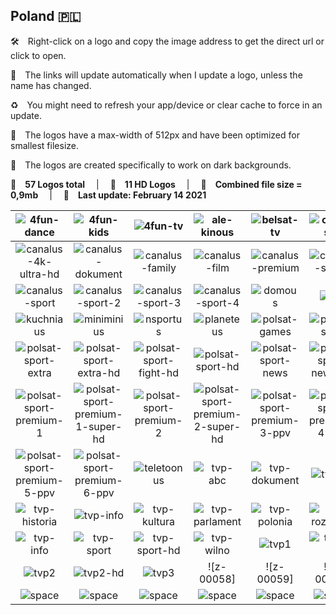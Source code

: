 ## Poland 🇵🇱
🛠 Right-click on a logo and copy the image address to get the direct url or click to open.

🔗 The links will update automatically when I update a logo, unless the name has changed.

♻️ You might need to refresh your app/device or clear cache to force in an update.

📐 The logos have a max-width of 512px and have been optimized for smallest filesize.

🖤 The logos are created specifically to work on dark backgrounds.

🎨 __57 Logos total__  |  💎 __11 HD Logos__  |  💾 __Combined file size = 0,9mb__  |  📅 __Last update: February 14 2021__

| ![4fun-dance] | ![4fun-kids] | ![4fun-tv] | ![ale-kinous] | ![belsat-tv] | ![canalus-1] |
|:-:|:-:|:-:|:-:|:-:|:-:|
| ![canalus-4k-ultra-hd] | ![canalus-dokument] | ![canalus-family] | ![canalus-film] | ![canalus-premium] | ![canalus-seriale] |
| ![canalus-sport] | ![canalus-sport-2] | ![canalus-sport-3] | ![canalus-sport-4] | ![domous] | ![ipla] |
| ![kuchniaus] | ![miniminius] | ![nsportus] | ![planeteus] | ![polsat-games] | ![polsat-sport] |
| ![polsat-sport-extra] | ![polsat-sport-extra-hd] | ![polsat-sport-fight-hd] | ![polsat-sport-hd] | ![polsat-sport-news] | ![polsat-sport-news-hd] |
| ![polsat-sport-premium-1] | ![polsat-sport-premium-1-super-hd] | ![polsat-sport-premium-2] | ![polsat-sport-premium-2-super-hd] | ![polsat-sport-premium-3-ppv] | ![polsat-sport-premium-4-ppv] |
| ![polsat-sport-premium-5-ppv] | ![polsat-sport-premium-6-ppv] | ![teletoonus] | ![tvp-abc] | ![tvp-dokument] | ![tvp-hd] |
| ![tvp-historia] | ![tvp-info] | ![tvp-kultura] | ![tvp-parlament] | ![tvp-polonia] | ![tvp-rozrywka] |
| ![tvp-info] | ![tvp-sport] | ![tvp-sport-hd] | ![tvp-wilno] | ![tvp1] | ![tvp1-hd] |
| ![tvp2] | ![tvp2-hd] | ![tvp3] | ![z-00058] | ![z-00059] | ![z-00060] |
| ![space] | ![space] | ![space] | ![space] | ![space] | ![space] |

[4fun-dance]:https://raw.githubusercontent.com/Tapiosinn/tv-logos/master/countries/poland/4fun-dance-pl.png
[4fun-kids]:https://raw.githubusercontent.com/Tapiosinn/tv-logos/master/countries/poland/4fun-kids-pl.png
[4fun-tv]:https://raw.githubusercontent.com/Tapiosinn/tv-logos/master/countries/poland/4fun-tv-pl.png
[ale-kinous]:https://raw.githubusercontent.com/Tapiosinn/tv-logos/master/countries/poland/ale-kino-plus-pl.png
[belsat-tv]:https://raw.githubusercontent.com/Tapiosinn/tv-logos/master/countries/poland/belsat-tv-pl.png
[canalus-1]:https://raw.githubusercontent.com/Tapiosinn/tv-logos/master/countries/poland/canal-plus-1-pl.png
[canalus-4k-ultra-hd]:https://raw.githubusercontent.com/Tapiosinn/tv-logos/master/countries/poland/canal-plus-4k-ultra-hd-pl.png
[canalus-dokument]:https://raw.githubusercontent.com/Tapiosinn/tv-logos/master/countries/poland/canal-plus-dokument-pl.png
[canalus-family]:https://raw.githubusercontent.com/Tapiosinn/tv-logos/master/countries/poland/canal-plus-family-pl.png
[canalus-film]:https://raw.githubusercontent.com/Tapiosinn/tv-logos/master/countries/poland/canal-plus-film-pl.png
[canalus-premium]:https://raw.githubusercontent.com/Tapiosinn/tv-logos/master/countries/poland/canal-plus-premium-pl.png
[canalus-seriale]:https://raw.githubusercontent.com/Tapiosinn/tv-logos/master/countries/poland/canal-plus-seriale-pl.png
[canalus-sport]:https://raw.githubusercontent.com/Tapiosinn/tv-logos/master/countries/poland/canal-plus-sport-pl.png
[canalus-sport-2]:https://raw.githubusercontent.com/Tapiosinn/tv-logos/master/countries/poland/canal-plus-sport-2-pl.png
[canalus-sport-3]:https://raw.githubusercontent.com/Tapiosinn/tv-logos/master/countries/poland/canal-plus-sport-3-pl.png
[canalus-sport-4]:https://raw.githubusercontent.com/Tapiosinn/tv-logos/master/countries/poland/canal-plus-sport-4-pl.png
[domous]:https://raw.githubusercontent.com/Tapiosinn/tv-logos/master/countries/poland/domo-plus-pl.png
[ipla]:https://raw.githubusercontent.com/Tapiosinn/tv-logos/master/countries/poland/ipla-pl.png
[kuchniaus]:https://raw.githubusercontent.com/Tapiosinn/tv-logos/master/countries/poland/kuchnia-plus-pl.png
[miniminius]:https://raw.githubusercontent.com/Tapiosinn/tv-logos/master/countries/poland/minimini-plus-pl.png
[nsportus]:https://raw.githubusercontent.com/Tapiosinn/tv-logos/master/countries/poland/nsport-plus-pl.png
[planeteus]:https://raw.githubusercontent.com/Tapiosinn/tv-logos/master/countries/poland/planete-plus-pl.png
[polsat-games]:https://raw.githubusercontent.com/Tapiosinn/tv-logos/master/countries/poland/polsat-games-pl.png
[polsat-sport]:https://raw.githubusercontent.com/Tapiosinn/tv-logos/master/countries/poland/polsat-sport-pl.png
[polsat-sport-extra]:https://raw.githubusercontent.com/Tapiosinn/tv-logos/master/countries/poland/polsat-sport-extra-pl.png
[polsat-sport-extra-hd]:https://raw.githubusercontent.com/Tapiosinn/tv-logos/master/countries/poland/polsat-sport-extra-hd-pl.png
[polsat-sport-fight-hd]:https://raw.githubusercontent.com/Tapiosinn/tv-logos/master/countries/poland/polsat-sport-fight-hd-pl.png
[polsat-sport-hd]:https://raw.githubusercontent.com/Tapiosinn/tv-logos/master/countries/poland/polsat-sport-hd-pl.png
[polsat-sport-news]:https://raw.githubusercontent.com/Tapiosinn/tv-logos/master/countries/poland/polsat-sport-news-pl.png
[polsat-sport-news-hd]:https://raw.githubusercontent.com/Tapiosinn/tv-logos/master/countries/poland/polsat-sport-news-hd-pl.png
[polsat-sport-premium-1]:https://raw.githubusercontent.com/Tapiosinn/tv-logos/master/countries/poland/polsat-sport-premium-1-pl.png
[polsat-sport-premium-1-super-hd]:https://raw.githubusercontent.com/Tapiosinn/tv-logos/master/countries/poland/polsat-sport-premium-1-super-hd-pl.png
[polsat-sport-premium-2]:https://raw.githubusercontent.com/Tapiosinn/tv-logos/master/countries/poland/polsat-sport-premium-2-pl.png
[polsat-sport-premium-2-super-hd]:https://raw.githubusercontent.com/Tapiosinn/tv-logos/master/countries/poland/polsat-sport-premium-2-super-hd-pl.png
[polsat-sport-premium-3-ppv]:https://raw.githubusercontent.com/Tapiosinn/tv-logos/master/countries/poland/polsat-sport-premium-3-ppv-pl.png
[polsat-sport-premium-4-ppv]:https://raw.githubusercontent.com/Tapiosinn/tv-logos/master/countries/poland/polsat-sport-premium-4-ppv-pl.png
[polsat-sport-premium-5-ppv]:https://raw.githubusercontent.com/Tapiosinn/tv-logos/master/countries/poland/polsat-sport-premium-5-ppv-pl.png
[polsat-sport-premium-6-ppv]:https://raw.githubusercontent.com/Tapiosinn/tv-logos/master/countries/poland/polsat-sport-premium-6-ppv-pl.png
[teletoonus]:https://raw.githubusercontent.com/Tapiosinn/tv-logos/master/countries/poland/teletoon-plus-pl.png
[tvp-abc]:https://raw.githubusercontent.com/Tapiosinn/tv-logos/master/countries/poland/tvp-abc-pl.png
[tvp-dokument]:https://raw.githubusercontent.com/Tapiosinn/tv-logos/master/countries/poland/tvp-dokument-pl.png
[tvp-hd]:https://raw.githubusercontent.com/Tapiosinn/tv-logos/master/countries/poland/tvp-hd-pl.png
[tvp-historia]:https://raw.githubusercontent.com/Tapiosinn/tv-logos/master/countries/poland/tvp-historia-pl.png
[tvp-info]:https://raw.githubusercontent.com/Tapiosinn/tv-logos/master/countries/poland/tvp-info-pl.png
[tvp-kultura]:https://raw.githubusercontent.com/Tapiosinn/tv-logos/master/countries/poland/tvp-kultura-pl.png
[tvp-parlament]:https://raw.githubusercontent.com/Tapiosinn/tv-logos/master/countries/poland/tvp-parlament-pl.png
[tvp-polonia]:https://raw.githubusercontent.com/Tapiosinn/tv-logos/master/countries/poland/tvp-polonia-pl.png
[tvp-rozrywka]:https://raw.githubusercontent.com/Tapiosinn/tv-logos/master/countries/poland/tvp-rozrywka-pl.png
[tvp-seriale]:https://raw.githubusercontent.com/Tapiosinn/tv-logos/master/countries/poland/tvp-seriale-pl.png
[tvp-sport]:https://raw.githubusercontent.com/Tapiosinn/tv-logos/master/countries/poland/tvp-sport-pl.png
[tvp-sport-hd]:https://raw.githubusercontent.com/Tapiosinn/tv-logos/master/countries/poland/tvp-sport-hd-pl.png
[tvp-wilno]:https://raw.githubusercontent.com/Tapiosinn/tv-logos/master/countries/poland/tvp-wilno-pl.png
[tvp1]:https://raw.githubusercontent.com/Tapiosinn/tv-logos/master/countries/poland/tvp1-pl.png
[tvp1-hd]:https://raw.githubusercontent.com/Tapiosinn/tv-logos/master/countries/poland/tvp1-hd-pl.png
[tvp2]:https://raw.githubusercontent.com/Tapiosinn/tv-logos/master/countries/poland/tvp2-pl.png
[tvp2-hd]:https://raw.githubusercontent.com/Tapiosinn/tv-logos/master/countries/poland/tvp2-hd-pl.png
[tvp3]:https://raw.githubusercontent.com/Tapiosinn/tv-logos/master/countries/poland/tvp3-pl.png

[space]:https://github.com/Tapiosinn/tv-logos/blob/master/misc/%CE%A9/space-1500.png
